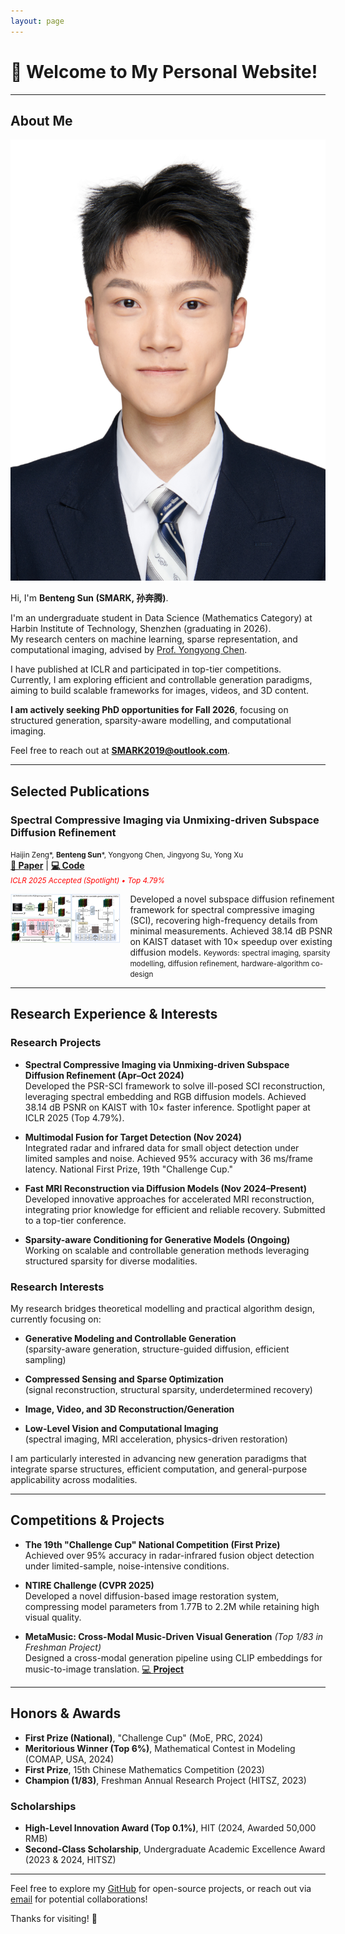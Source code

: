 ```yaml
---
layout: page
---
```


# 👋 Welcome to My Personal Website!

---

## About Me

<img src="assets\images\证件照.jpeg" class="floatpic">

Hi, I'm **Benteng Sun (SMARK, 孙奔腾)**.<br>

I'm an undergraduate student in Data Science (Mathematics Category) at Harbin Institute of Technology, Shenzhen (graduating in 2026).  
My research centers on machine learning, sparse representation, and computational imaging, advised by [Prof. Yongyong Chen](https://scholar.google.com/citations?user=ny2mn-cAAAAJ).

I have published at ICLR and participated in top-tier competitions.  
Currently, I am exploring efficient and controllable generation paradigms, aiming to build scalable frameworks for images, videos, and 3D content.

**I am actively seeking PhD opportunities for Fall 2026**, focusing on structured generation, sparsity-aware modelling, and computational imaging.

Feel free to reach out at **SMARK2019@outlook.com**.

---

## Selected Publications

### Spectral Compressive Imaging via Unmixing-driven Subspace Diffusion Refinement  
  <small>Haijin Zeng\*, **Benteng Sun**\*, Yongyong Chen, Jingyong Su, Yong Xu</small>         
  <a href="https://openreview.net/pdf?id=Q150eWkQ4I" target="_blank"><strong>📄 Paper</strong></a> | 
  <a href="https://github.com/SMARK2022/PSR-SCI" target="_blank"><strong>💻 Code</strong></a><br>
  <small><em><span style="color:red">ICLR 2025 Accepted (Spotlight) • Top 4.79%</span></em></small>
<div style="display: grid; grid-template-columns: 35% 65%; align-items: flex-start; gap: 15px;">
  <div>
    <img src="assets\images\PSR-SCI.png" alt="PSR-SCI Pipeline" style="width: 100%;">
  </div>
  <div>
      Developed a novel subspace diffusion refinement framework for spectral compressive imaging (SCI), recovering high-frequency details from minimal measurements.  
      Achieved 38.14 dB PSNR on KAIST dataset with 10× speedup over existing diffusion models.  
      <small>Keywords: spectral imaging, sparsity modelling, diffusion refinement, hardware-algorithm co-design</small>
  </div>
</div>

---

## Research Experience & Interests

### Research Projects
- **Spectral Compressive Imaging via Unmixing-driven Subspace Diffusion Refinement (Apr–Oct 2024)**  
  Developed the PSR-SCI framework to solve ill-posed SCI reconstruction, leveraging spectral embedding and RGB diffusion models. Achieved 38.14 dB PSNR on KAIST with 10× faster inference. Spotlight paper at ICLR 2025 (Top 4.79%).

- **Multimodal Fusion for Target Detection (Nov 2024)**  
  Integrated radar and infrared data for small object detection under limited samples and noise. Achieved 95% accuracy with 36 ms/frame latency. National First Prize, 19th "Challenge Cup."

- **Fast MRI Reconstruction via Diffusion Models (Nov 2024–Present)**  
  Developed innovative approaches for accelerated MRI reconstruction, integrating prior knowledge for efficient and reliable recovery. Submitted to a top-tier conference.

- **Sparsity-aware Conditioning for Generative Models (Ongoing)**  
  Working on scalable and controllable generation methods leveraging structured sparsity for diverse modalities.

### Research Interests

My research bridges theoretical modelling and practical algorithm design, currently focusing on:

- **Generative Modeling and Controllable Generation**  
  (sparsity-aware generation, structure-guided diffusion, efficient sampling)

- **Compressed Sensing and Sparse Optimization**  
  (signal reconstruction, structural sparsity, underdetermined recovery)

- **Image, Video, and 3D Reconstruction/Generation**

- **Low-Level Vision and Computational Imaging**  
  (spectral imaging, MRI acceleration, physics-driven restoration)

I am particularly interested in advancing new generation paradigms that integrate sparse structures, efficient computation, and general-purpose applicability across modalities.

---

## Competitions & Projects

- **The 19th "Challenge Cup" National Competition (First Prize)**  
  Achieved over 95% accuracy in radar-infrared fusion object detection under limited-sample, noise-intensive conditions.

- **NTIRE Challenge (CVPR 2025)**  
  Developed a novel diffusion-based image restoration system, compressing model parameters from 1.77B to 2.2M while retaining high visual quality.

- **MetaMusic: Cross-Modal Music-Driven Visual Generation** *(Top 1/83 in Freshman Project)*  
  Designed a cross-modal generation pipeline using CLIP embeddings for music-to-image translation. [💻 **Project**](https://github.com/SMARK2022/MetaMusic)

---

## Honors & Awards

- **First Prize (National)**, "Challenge Cup" (MoE, PRC, 2024)
- **Meritorious Winner (Top 6%)**, Mathematical Contest in Modeling (COMAP, USA, 2024)
- **First Prize**, 15th Chinese Mathematics Competition (2023)
- **Champion (1/83)**, Freshman Annual Research Project (HITSZ, 2023)

### Scholarships

- **High-Level Innovation Award (Top 0.1%)**, HIT (2024, Awarded 50,000 RMB)
- **Second-Class Scholarship**, Undergraduate Academic Excellence Award (2023 & 2024, HITSZ)

---

Feel free to explore my [GitHub](https://github.com/SMARK2022) for open-source projects, or reach out via [email](mailto:SMARK2019@outlook.com) for potential collaborations!

Thanks for visiting! 🌟

